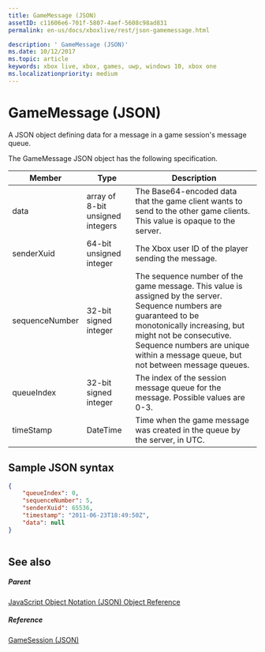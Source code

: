 ```yaml
---
title: GameMessage (JSON)
assetID: c11606e6-701f-5807-4aef-5608c98ad831
permalink: en-us/docs/xboxlive/rest/json-gamemessage.html

description: ' GameMessage (JSON)'
ms.date: 10/12/2017
ms.topic: article
keywords: xbox live, xbox, games, uwp, windows 10, xbox one
ms.localizationpriority: medium
---
```

# GameMessage (JSON)
A JSON object defining data for a message in a game session's message queue. 
<a id="ID4EN"></a>

  
 
The GameMessage JSON object has the following specification.
 
| Member| Type| Description| 
| --- | --- | --- | 
| data| array of 8-bit unsigned integers| The Base64-encoded data that the game client wants to send to the other game clients. This value is opaque to the server. | 
| senderXuid| 64-bit unsigned integer| The Xbox user ID of the player sending the message. | 
| sequenceNumber| 32-bit signed integer| The sequence number of the game message. This value is assigned by the server. Sequence numbers are guaranteed to be monotonically increasing, but might not be consecutive. Sequence numbers are unique within a message queue, but not between message queues. | 
| queueIndex| 32-bit signed integer| The index of the session message queue for the message. Possible values are 0-3.| 
| timeStamp| DateTime| Time when the game message was created in the queue by the server, in UTC. | 
  
<a id="ID4ERC"></a>

 
## Sample JSON syntax
 

```json
{
    "queueIndex": 0,
    "sequenceNumber": 5,
    "senderXuid": 65536,
    "timestamp": "2011-06-23T18:49:50Z",
    "data": null
}
    
```

  
<a id="ID4E1C"></a>

 
## See also
 
<a id="ID4E3C"></a>

 
##### Parent 

[JavaScript Object Notation (JSON) Object Reference](atoc-xboxlivews-reference-json.md)

  
<a id="ID4EGD"></a>

 
##### Reference 

[GameSession (JSON)](json-gamesession.md)

   
